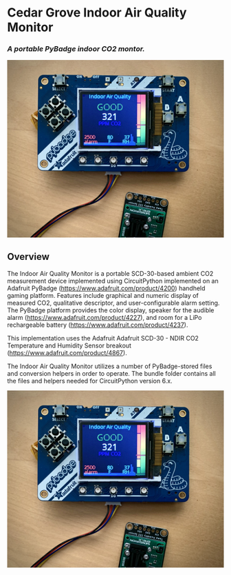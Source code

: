 # Cedar Grove Indoor Air Quality Monitor

### _A portable PyBadge indoor CO2 montor._
![Image of Module](https://github.com/CedarGroveStudios/Indoor_Air_Quality/blob/main/photos_and_graphics/IMG_0719.jpeg)

## Overview

The Indoor Air Quality Monitor is a portable SCD-30-based ambient CO2 measurement device implemented using CircuitPython implemented on an Adafruit PyBadge (https://www.adafruit.com/product/4200) handheld gaming platform. Features include graphical and numeric display of measured CO2, qualitative descriptor, and user-configurable alarm setting. The PyBadge platform provides the color display, speaker for the audible alarm (https://www.adafruit.com/product/4227), and room for a LiPo rechargeable battery (https://www.adafruit.com/product/4237).

This implementation uses the Adafruit Adafruit SCD-30 - NDIR CO2 Temperature and Humidity Sensor breakout (https://www.adafruit.com/product/4867).

The Indoor Air Quality Monitor utilizes a number of PyBadge-stored files and conversion helpers in order to operate. The bundle folder contains all the files and helpers needed for CircuitPython version 6.x.

![Image of Module](https://github.com/CedarGroveStudios/Indoor_Air_Quality/blob/main/photos_and_graphics/IMG_0719.jpeg)
